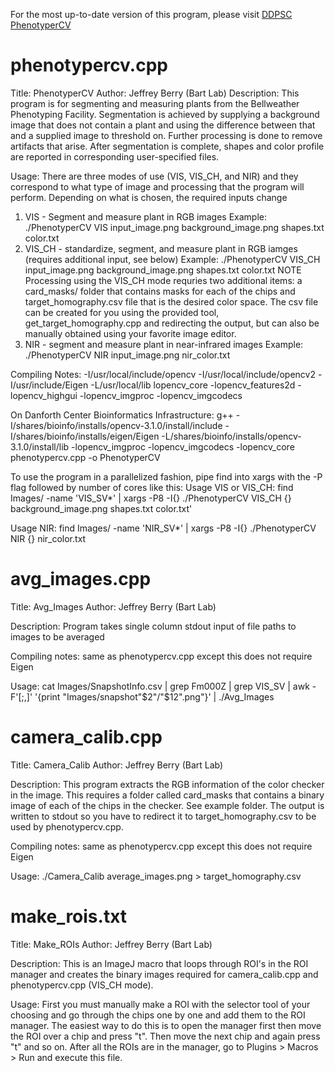 For the most up-to-date version of this program, please visit [DDPSC PhenotyperCV](https://github.com/jberry47/ddpsc_phenotypercv)

# phenotypercv.cpp

Title: PhenotyperCV
Author: Jeffrey Berry (Bart Lab)
Description: This program is for segmenting and measuring plants from the Bellweather Phenotyping
Facility. Segmentation is achieved by supplying a background image that does not contain a plant
and using the difference between that and a supplied image to threshold on. Further processing is
done to remove artifacts that arise. After segmentation is complete, shapes and color profile are
reported in corresponding user-specified files.

Usage: There are three modes of use (VIS, VIS_CH, and NIR) and they correspond to what type of image
and processing that the program will perform. Depending on what is chosen, the required inputs change
1) VIS - Segment and measure plant in RGB images
   Example: ./PhenotyperCV VIS input_image.png background_image.png shapes.txt color.txt
2) VIS_CH - standardize, segment, and measure plant in RGB iamges (requires additional input, see below)
   Example: ./PhenotyperCV VIS_CH input_image.png background_image.png shapes.txt color.txt
NOTE Processing using the VIS_CH mode requries two additional items: a card_masks/ folder that contains
masks for each of the chips and target_homography.csv file that is the desired color space. The csv
file can be created for you using the provided tool, get_target_homography.cpp and redirecting the output,
but can also be manually obtained using your favorite image editor.
3) NIR - segment and measure plant in near-infrared images
   Example: ./PhenotyperCV NIR input_image.png nir_color.txt

Compiling Notes:
-I/usr/local/include/opencv -I/usr/local/include/opencv2 -I/usr/include/Eigen
-L/usr/local/lib lopencv_core -lopencv_features2d -lopencv_highgui -lopencv_imgproc -lopencv_imgcodecs

On Danforth Center Bioinformatics Infrastructure:
g++ -I/shares/bioinfo/installs/opencv-3.1.0/install/include -I/shares/bioinfo/installs/eigen/Eigen -L/shares/bioinfo/installs/opencv-3.1.0/install/lib -lopencv_imgproc -lopencv_imgcodecs -lopencv_core phenotypercv.cpp -o PhenotyperCV

To use the program in a parallelized fashion, pipe find into xargs with the -P flag followed by
number of cores like this:
   Usage VIS or VIS_CH:
      find Images/ -name 'VIS_SV*' | xargs -P8 -I{} ./PhenotyperCV VIS_CH {} background_image.png shapes.txt color.txt'
   
   Usage NIR:
      find Images/ -name 'NIR_SV*' | xargs -P8 -I{} ./PhenotyperCV NIR {} nir_color.txt



# avg_images.cpp

Title: Avg_Images
Author: Jeffrey Berry (Bart Lab)

Description:
Program takes single column stdout input of file paths to images to be averaged

Compiling notes:
same as phenotypercv.cpp except this does not require Eigen

Usage:
cat Images/SnapshotInfo.csv | grep Fm000Z | grep VIS_SV | awk -F'[;,]' '{print "Images/snapshot"$2"/"$12".png"}' | ./Avg_Images



# camera_calib.cpp

Title: Camera_Calib
Author: Jeffrey Berry (Bart Lab)

Description: 
This program extracts the RGB information of the color checker in the image. This requires a folder called card_masks that contains a binary image of each of the chips in the checker. See example folder. The output is written to stdout so you have to redirect it to target_homography.csv to be used by phenotypercv.cpp. 

Compiling notes:
same as phenotypercv.cpp except this does not require Eigen

Usage: 
./Camera_Calib average_images.png > target_homography.csv



# make_rois.txt

Title: Make_ROIs
Author: Jeffrey Berry (Bart Lab)

Description: This is an ImageJ macro that loops through ROI's in the ROI manager and creates the binary images required for camera_calib.cpp and phenotypercv.cpp (VIS_CH mode). 

Usage:
First you must manually make a ROI with the selector tool of your choosing and go through the chips one by one and add them to the ROI manager. The easiest way to do this is to open the manager first then move the ROI over a chip and press "t". Then move the next chip and again press "t" and so on. After all the ROIs are in the manager, go to Plugins > Macros > Run and execute this file. 
